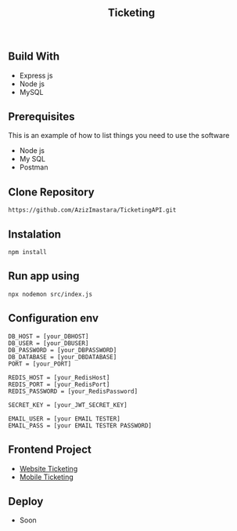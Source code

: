 <div align="center">
  </a>
  <h2 align="center">Ticketing</h2>
</div>
<br/>

## Build With

- Express js
- Node js
- MySQL

## Prerequisites

This is an example of how to list things you need to use the software

- Node js
- My SQL
- Postman

## Clone Repository
```
https://github.com/AzizImastara/TicketingAPI.git
```
## Instalation
```
npm install
```
## Run app using
```
npx nodemon src/index.js
```
## Configuration env
```
DB_HOST = [your_DBHOST]
DB_USER = [your_DBUSER]
DB_PASSWORD = [your_DBPASSWORD]
DB_DATABASE = [your_DBDATABASE]
PORT = [your_PORT]

REDIS_HOST = [your_RedisHost]
REDIS_PORT = [your_RedisPort]
REDIS_PASSWORD = [your_RedisPassword]

SECRET_KEY = [your_JWT_SECRET_KEY]
 
EMAIL_USER = [your EMAIL TESTER]
EMAIL_PASS = [your EMAIL TESTER PASSWORD]
```
## Frontend Project
- [Website Ticketing](https://github.com/AzizImastara/fe-tiketingapi)
- [Mobile Ticketing](https://github.com/AzizImastara/tiketing-native)

## Deploy
- Soon
